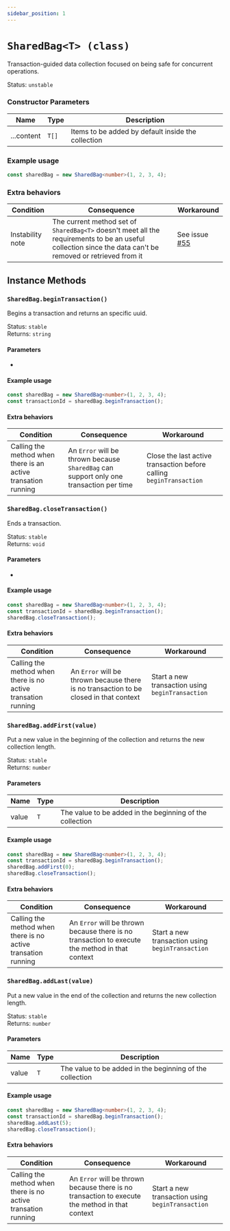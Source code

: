 ```yaml
---
sidebar_position: 1
---
```


# `SharedBag<T> (class)`

Transaction-guided data collection focused on being safe for concurrent operations.

Status: `unstable` <br />

### Constructor Parameters

| Name | Type | Description |
| ---- | ---- | ----------- |
| ...content | `T[]` | Items to be added by default inside the collection |

### Example usage

```ts
const sharedBag = new SharedBag<number>(1, 2, 3, 4);
```

### Extra behaviors

| Condition | Consequence | Workaround |
| --------- | ----------- | ---------- |
| Instability note | The current method set of `SharedBag<T>` doesn't meet all the requirements to be an useful collection since the data can't be removed or retrieved from it | See issue [#55](https://github.com/MelonRuntime/Melon/issues/255) |

## Instance Methods

### `SharedBag.beginTransaction()`

Begins a transaction and returns an specific uuid.

Status: `stable` <br />
Returns: `string`

#### Parameters

-

#### Example usage

```ts
const sharedBag = new SharedBag<number>(1, 2, 3, 4);
const transactionId = sharedBag.beginTransaction();
```

#### Extra behaviors

| Condition | Consequence | Workaround |
| --------- | ----------- | ---------- |
| Calling the method when there is an active transation running | An `Error` will be thrown because `SharedBag` can support only one transaction per time | Close the last active transaction before calling `beginTransaction` |

### `SharedBag.closeTransaction()`

Ends a transaction.

Status: `stable` <br />
Returns: `void`

#### Parameters

-

#### Example usage

```ts
const sharedBag = new SharedBag<number>(1, 2, 3, 4);
const transactionId = sharedBag.beginTransaction();
sharedBag.closeTransaction();
```

#### Extra behaviors

| Condition | Consequence | Workaround |
| --------- | ----------- | ---------- |
| Calling the method when there is no active transation running | An `Error` will be thrown because there is no transaction to be closed in that context | Start a new transaction using `beginTransaction` |

### `SharedBag.addFirst(value)`

Put a new value in the beginning of the collection and returns the new collection length.

Status: `stable` <br />
Returns: `number`

#### Parameters

| Name | Type | Description |
| ---- | ---- | ----------- |
| value | `T` | The value to be added in the beginning of the collection |

#### Example usage

```ts
const sharedBag = new SharedBag<number>(1, 2, 3, 4);
const transactionId = sharedBag.beginTransaction();
sharedBag.addFirst(0);
sharedBag.closeTransaction();
```

#### Extra behaviors

| Condition | Consequence | Workaround |
| --------- | ----------- | ---------- |
| Calling the method when there is no active transation running | An `Error` will be thrown because there is no transaction to execute the method in that context | Start a new transaction using `beginTransaction` |

### `SharedBag.addLast(value)`

Put a new value in the end of the collection and returns the new collection length.

Status: `stable` <br />
Returns: `number`

#### Parameters

| Name | Type | Description |
| ---- | ---- | ----------- |
| value | `T` | The value to be added in the beginning of the collection |

#### Example usage

```ts
const sharedBag = new SharedBag<number>(1, 2, 3, 4);
const transactionId = sharedBag.beginTransaction();
sharedBag.addLast(5);
sharedBag.closeTransaction();
```

#### Extra behaviors

| Condition | Consequence | Workaround |
| --------- | ----------- | ---------- |
| Calling the method when there is no active transation running | An `Error` will be thrown because there is no transaction to execute the method in that context | Start a new transaction using `beginTransaction` |